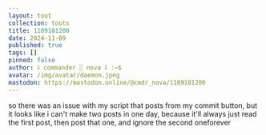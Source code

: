 ```yaml
---
layout: toot
collection: toots
title: 1109181200
date: 2024-11-09
published: true
tags: []
pinned: false
author: ⸸ commander ░ nova ⸸ :~$
avatar: /img/avatar/daemon.jpeg
mastodon: https://mastodon.online/@cmdr_nova/1109181200
---
```


so there was an issue with my script that posts from my commit button, but it looks like i can't make two posts in one day, because it'll always just read the first post, then post that one, and ignore the second oneforever
